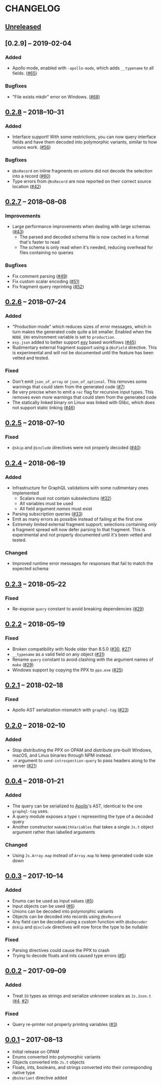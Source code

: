 # CHANGELOG

## [Unreleased]

## [0.2.9] – 2019-02-04

### Added

* Apollo mode, enabled with `-apollo-mode`, which adds `__typename` to all
  fields. ([#65](https://github.com/mhallin/graphql_ppx/pull/65))

### Bugfixes

* "File exists mkdir" error on Windows.
  ([#68](https://github.com/mhallin/graphql_ppx/pull/68))

## [0.2.8] – 2018–10–31

### Added

* Interface support! With some restrictions, you can now query interface fields
  and have them decoded into polymorphic variants, similar to how unions work.
  ([#56](https://github.com/mhallin/graphql_ppx/pull/56))

### Bugfixes

* `@bsRecord` on inline fragments on unions did not decode the selection into a
  record ([#60](https://github.com/mhallin/graphql_ppx/issues/60))
* Type errors from `@bsRecord` are now reported on their correct source location
  ([#42](https://github.com/mhallin/graphql_ppx/issues/42))

## [0.2.7] – 2018–08–08

### Improvements

* Large performance improvements when dealing with large schemas ([#43](https://github.com/mhallin/graphql_ppx/pull/43))
  * The parsed and decoded schema file is now cached in a format that's faster
    to read
  * The schema is only read when it's needed, reducing overhead for files
    containing no queries

### Bugfixes

* Fix comment parsing ([#49](https://github.com/mhallin/graphql_ppx/pull/49))
* Fix custom scalar encoding ([#51](https://github.com/mhallin/graphql_ppx/issues/51))
* Fix fragment query reprinting ([#52](https://github.com/mhallin/graphql_ppx/issues/52))

## [0.2.6] – 2018–07–24

### Added

* "Production mode" which reduces sizes of error messages, which in turn makes
  the generated code quite a bit smaller. Enabled when the `NODE_ENV`
  environment variable is set to `production`.
* `esy.json` added to better support [esy](https://esy.sh) based workflows
  ([#45](https://github.com/mhallin/graphql_ppx/pull/45))
* Rudimentary external fragment support using a `@bsField` directive. This is
  experimental and will not be documented until the feature has been vetted and
  tested.

### Fixed

* Don't emit `json_of_array` or `json_of_optional`. This removes some warnings
  that could stem from the generated code
  ([#7](https://github.com/mhallin/graphql_ppx/issues/7))
* Be very precise when to emit a `rec` flag for recursive input types. This
  removes even more warnings that could stem from the generated code
* The statically linked binary on Linux was linked with Glibc, which does not
  support static linking
  ([#46](https://github.com/mhallin/graphql_ppx/issues/46))

## [0.2.5] – 2018-07–10

### Fixed

* `@skip` and `@include` directives were not properly decoded
  ([#40](https://github.com/mhallin/graphql_ppx/issues/40))

## [0.2.4] – 2018-06–19

### Added

* Infrastructure for GraphQL validations with some rudimentary ones implemented
  * Scalars must not contain subselections
    ([#32](https://github.com/mhallin/graphql_ppx/issues/32))
  * All variables must be used
  * All field argument _names_ must exist
* Parsing subscription queries
  ([#33](https://github.com/mhallin/graphql_ppx/issues/33))
* Emit as many errors as possible instead of failing at the first one
* Extremely limited external fragment support; selections containing _only_ a
  fragment spread will now defer parsing to that fragment. This is experimental
  and not properly documented until it's been vetted and tested.

### Changed

* Improved runtime error messages for responses that fail to match the expected
  schema

## [0.2.3] – 2018-05–22

### Fixed

* Re-expose `query` constant to avoid breaking dependencies
  ([#29](https://github.com/mhallin/graphql_ppx/issues/29))

## [0.2.2] – 2018-05–19

### Fixed

* Broken compatibility with Node older than 8.5.0
  ([#30](https://github.com/mhallin/graphql_ppx/pull/30),
  [#27](https://github.com/mhallin/graphql_ppx/issues/27))
* `__typename` as a valid field on any object ([#31](https://github.com/mhallin/graphql_ppx/issues/31))
* Rename `query` constant to avoid clashing with the argument names of `make`
  ([#29](https://github.com/mhallin/graphql_ppx/issues/29))
* Windows support by copying the PPX to `ppx.exe`
  ([#25](https://github.com/mhallin/graphql_ppx/issues/25))

## [0.2.1] – 2018-02–18

### Fixed

* Apollo AST serialization mismatch with `graphql-tag`
  ([#23](https://github.com/mhallin/graphql_ppx/issues/23))

## [0.2.0] – 2018-02–10

### Added

* Stop distributing the PPX on OPAM and distribute pre-built Windows, macOS, and
  Linux binaries through NPM instead.
* `-H` argument to `send-introspection-query` to pass headers along to the
  server ([#21](https://github.com/mhallin/graphql_ppx/pull/21))

## [0.0.4] – 2018-01–21

### Added

* The query can be serialized to [Apollo](https://github.com/apollographql)'s
  AST, identical to the one `graphql-tag` uses.
* A query module exposes a type `t` representing the type of a decoded query
* Another constructor `makeWithVariables` that takes a single `Js.t` object
  argument rather than labelled arguments

### Changed

* Using `Js.Array.map` instead of `Array.map` to keep generated code size down

## [0.0.3] – 2017-10–14

### Added

* Enums can be used as input values
  ([#5](https://github.com/mhallin/graphql_ppx/pull/5))
* Input objects can be used
  ([#6](https://github.com/mhallin/graphql_ppx/pull/6))
* Unions can be decoded into polymorphic variants
* Objects can be decoded into records using `@bsRecord`
* Any field can be decoded using a custom function with `@bsDecoder`
* `@skip` and `@include` directives will now force the type to be nullable

### Fixed

* Parsing directives could cause the PPX to crash
* Trying to decode floats and ints caused type errors
  ([#5](https://github.com/mhallin/graphql_ppx/pull/5))

## [0.0.2] – 2017-09–09

### Added

* Treat `ID` types as strings and serialize unknown scalars as `Js.Json.t`
  ([#4](https://github.com/mhallin/graphql_ppx/pull/4), [#2](https://github.com/mhallin/graphql_ppx/issues/2))

### Fixed

* Query re-printer not properly printing variables ([#3](https://github.com/mhallin/graphql_ppx/issues/3))

## [0.0.1] – 2017-08–13

* Initial release on OPAM 
* Enums converted into polymorphic variants
* Objects converted into `Js.t` objects
* Floats, ints, booleans, and strings converted into their corresponding native
  type
* `@bsVariant` directive added

[Unreleased]: https://github.com/mhallin/graphql_ppx/compare/0.2.9...HEAD
[0.2.8]:      https://github.com/mhallin/graphql_ppx/compare/0.2.8...0.2.9
[0.2.8]:      https://github.com/mhallin/graphql_ppx/compare/0.2.7...0.2.8
[0.2.7]:      https://github.com/mhallin/graphql_ppx/compare/0.2.6...0.2.7
[0.2.6]:      https://github.com/mhallin/graphql_ppx/compare/0.2.5...0.2.6
[0.2.5]:      https://github.com/mhallin/graphql_ppx/compare/0.2.4...0.2.5
[0.2.4]:      https://github.com/mhallin/graphql_ppx/compare/0.2.3...0.2.4
[0.2.3]:      https://github.com/mhallin/graphql_ppx/compare/0.2.2...0.2.3
[0.2.2]:      https://github.com/mhallin/graphql_ppx/compare/0.2.1...0.2.2
[0.2.1]:      https://github.com/mhallin/graphql_ppx/compare/0.2.0...0.2.1
[0.2.0]:      https://github.com/mhallin/graphql_ppx/compare/0.0.4...0.2.0
[0.0.4]:      https://github.com/mhallin/graphql_ppx/compare/0.0.3...0.0.4
[0.0.3]:      https://github.com/mhallin/graphql_ppx/compare/0.0.2...0.0.3
[0.0.2]:      https://github.com/mhallin/graphql_ppx/compare/0.0.1...0.0.2
[0.0.1]:      https://github.com/mhallin/graphql_ppx/compare/87ea451...0.0.1
